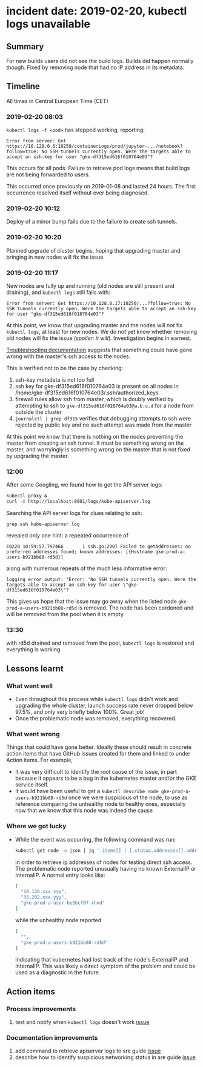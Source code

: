 # incident date: 2019-02-20, kubectl logs unavailable

## Summary


For new builds users did not see the build logs. Builds did happen normally though. Fixed by removing node that had no IP address in its metadata.

## Timeline

All times in Central European Time (CET)

### 2019-02-20 08:03

`kubectl logs -f <pod>` has stopped working, reporting:

```
Error from server: Get https://10.128.0.6:10250/containerLogs/prod/jupyter-.../notebook?follow=true: No SSH tunnels currently open. Were the targets able to accept an ssh-key for user "gke-df315ed616f010764e03"?
```

This occurs for all pods.
Failure to retrieve pod logs means that build logs are not being forwarded to users.

This occurred once previously on 2019-01-08 and lasted 24 hours.
The first occurrence resolved itself without ever being diagnosed.

### 2019-02-20 10:12

Deploy of a minor bump fails due to the failure to create ssh tunnels.

### 2019-02-20 10:20

Planned upgrade of cluster begins,
hoping that upgrading master and bringing in new nodes will fix the issue.

### 2019-02-20 11:17

New nodes are fully up and running (old nodes are still present and draining),
and `kubectl logs` still fails with:

```
Error from server: Get https://10.128.0.17:10250/...?follow=true: No SSH tunnels currently open. Were the targets able to accept an ssh-key for user "gke-df315ed616f010764e03"?
```

At this point, we know that upgrading master and the nodes will *not* fix `kubectl logs`,
at least for new nodes.
We do not yet know whether removing old nodes will fix the issue (*spoiler: it will*).
Investigation begins in earnest.


[Troubleshooting documentation](https://cloud.google.com/kubernetes-engine/docs/troubleshooting)
suggests that something could have gone wrong with the master's ssh access to the nodes.

This is verified not to be the case by checking:

1. ssh-key metadata is not too full
2. ssh key for gke-df315ed616f010764e03 is present on all nodes in /home/gke-df315ed616f010764e03/.ssh/authorized_keys
3. firewall rules allow ssh from master, which is doubly verified by attempting to ssh to `gke-df315ed616f010764e03@a.b.c.d` for a node from outside the cluster
4. `journalctl | grep df315` verifies that debugging attempts to ssh were rejected by public key and no such attempt was made from the master

At this point we know that there is nothing on the nodes preventing the master from creating an ssh tunnel.
It must be something wrong on the master,
and worryingly is something wrong on the master that is not fixed by upgrading the master.

### 12:00

After some Googling, we found how to get the API server logs:

```bash
kubectl proxy &
curl -O http://localhost:8001/logs/kube-apiserver.log
```

Searching the API server logs for clues relating to ssh:

```
grep ssh kube-apiserver.log
```

revealed only one hint: a repeated occurrence of

```
E0220 10:59:57.797466       1 ssh.go:200] Failed to getAddresses: no preferred addresses found; known addresses: [{Hostname gke-prod-a-users-b921bb88-rd5d}]
```

along with numerous repeats of the much less informative error:

```
logging error output: "Error: 'No SSH tunnels currently open. Were the targets able to accept an ssh-key for user \"gke-df315ed616f010764e03\"?
```

This gives us hope that the issue may go away when the listed node `gke-prod-a-users-b921bb88-rd5d` is removed.
The node has been cordoned and will be removed from the pool when it is empty.

### 13:30

with rd5d drained and removed from the pool,
`kubectl logs` is restored and everything is working.


## Lessons learnt

### What went well

- Even throughout this process while `kubectl logs` didn't work and upgrading the whole cluster,
  launch success rate never dropped below 97.5%,
  and only very briefly below 100%.
  Great job!
- Once the problematic node was removed, everything recovered.

### What went wrong

Things that could have gone better. Ideally these should result in concrete
action items that have GitHub issues created for them and linked to under
Action items. For example,

- It was very difficult to identify the root cause of the issue,
  in part because it appears to be a bug in the kubernetes master and/or the GKE service itself.
- It would have been useful to get a `kubectl describe node gke-prod-a-users-b921bb88-rd5d` once we were suspicious of the node,
  to use as reference comparing the unhealthy node to healthy ones,
  especially now that we know that this node was indeed the cause

### Where we got lucky

- While the event was occurring, the following command was run:

  ```bash
  kubectl get node -o json | jq '.items[] | [.status.addresses[].address]'
  ```

  in order to retrieve ip addresses of nodes for testing direct ssh access.
  The problematic node reported unusually having no known ExternalIP or InternalIP. A normal entry looks like:

  ```json
  [
    "10.128.xxx.yyy",
    "35.202.xxx.yyy",
    "gke-prod-a-user-be5bcf07-xhxd"
  ]
  ```

  while the unhealthy node reported

  ```json
  [
    "",
    "gke-prod-a-users-b921bb88-rd5d"
  ]
  ```

  indicating that kubernetes had lost track of the node's ExternalIP and InternalIP.
  This was likely a direct symptom of the problem and could be used as a diagnostic in the future.


## Action items

### Process improvements

1. test and notify when `kubectl logs` doesn't work [issue](https://github.com/jupyterhub/mybinder.org-deploy/issues/900)

### Documentation improvements

1. add command to retrieve apiserver logs to sre guide [issue](https://github.com/jupyterhub/mybinder.org-deploy/issues/901)
1. describe how to identify suspicious networking status in sre guide [issue](https://github.com/jupyterhub/mybinder.org-deploy/issues/900)
